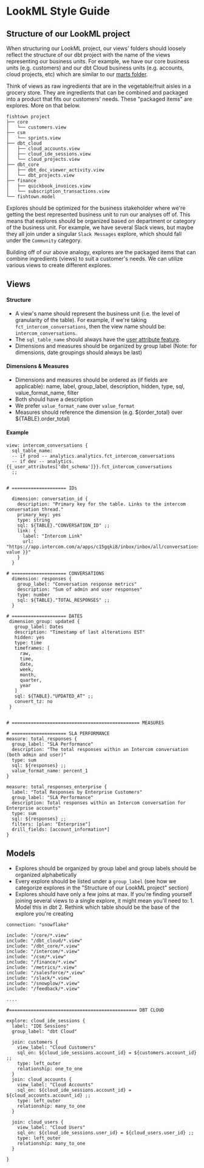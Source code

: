 # LookML Style Guide


## Structure of our LookML project
When structuring our LookML project, our views' folders should loosely reflect the structure of our dbt project with the name of the views representing our business units. For example, we have our core business units (e.g. customers) and our dbt Cloud business units (e.g. accounts, cloud projects, etc) which are similar to our [marts folder](https://github.com/fishtown-analytics/internal-analytics/tree/main/models/marts).

Think of views as raw ingredients that are in the vegetable/fruit aisles in a grocery store. They are ingredients that can be combined and packaged into a product that fits our customers' needs. These "packaged items" are explores. More on that below.

```
fishtown project
├── core
│   └── customers.view
├── csm
│   └── sprints.view
├── dbt_cloud
│   ├── cloud_accounts.view
│   ├── cloud_ide_sessions.view
│   └── cloud_projects.view
├── dbt_core
│   ├── dbt_doc_viewer_activity.view
│   └── dbt_projects.view
├── finance
│   ├── quickbook_invoices.view
│   └── subscription_transactions.view
└── fishtown.model
```

Explores should be optimized for the business stakeholder where we're getting the best represented business unit to run our analyses off of. This means that explores should be organized based on department or category of the business unit. For example, we have several Slack views, but maybe they all join under a singular `Slack Messages` explore, which should fall under the `Community` category.

Building off of our above analogy, explores are the packaged items that can combine ingredients (views) to suit a customer's needs. We can utilize various views to create different explores.


## Views

#### Structure
* A view's name should represent the business unit (i.e. the level of granularity of the table). For example, if we're taking `fct_intercom_conversations`, then the view name should be: `intercom_conversations`.
* The `sql_table_name` should always have the [user attribute feature](https://blog.getdbt.com/how-to-integrate-dbt-and-looker-with-user-attributes/).
* Dimensions and measures should be organized by group label (Note: for dimensions, date groupings should always be last)

#### Dimensions & Measures
* Dimensions and measures should be ordered as (if fields are applicable): name, label, group_label, description, hidden, type, sql, value_format_name, filter
* Both should have a description
* We prefer `value_format_name` over `value_format`
* Measures should reference the dimension (e.g. ${order_total} over ${TABLE}.order_total)

#### Example

```
view: intercom_conversations {
  sql_table_name:
  -- if prod -- analytics.analytics.fct_intercom_conversations
  -- if dev -- analytics.{{_user_attributes['dbt_schema']}}.fct_intercom_conversations
  ;;


# ==================== IDs

  dimension: conversation_id {
    description: "Primary key for the table. Links to the intercom conversation thread."
    primary_key: yes
    type: string
    sql: ${TABLE}."CONVERSATION_ID" ;;
    link: {
      label: "Intercom Link"
      url: "https://app.intercom.com/a/apps/c15gqki8/inbox/inbox/all/conversations/{{ value }}"
    }
  }

# ==================== CONVERSATIONS
  dimension: responses {
    group_label: "Conversation response metrics"
    description: "Sum of admin and user responses"
    type: number
    sql: ${TABLE}."TOTAL_RESPONSES" ;;
  }

# ==================== DATES
 dimension_group: updated {
   group_label: Dates
   description: "Timestamp of last alterations EST"
   hidden: yes
   type: time
   timeframes: [
     raw,
     time,
     date,
     week,
     month,
     quarter,
     year
   ]
   sql: ${TABLE}."UPDATED_AT" ;;
   convert_tz: no
 }


# =============================================== MEASURES

# ==================== SLA PERFORMANCE   
measure: total_responses {
  group_label: "SLA Performance"
  description: "The total responses within an Intercom conversation (both admin and user)"
  type: sum
  sql: ${responses} ;;
  value_format_name: percent_1
}

measure: total_responses_enterprise {
  label: "Total Responses by Enterprise Customers"
  group_label: "SLA Performance"
  description: Total responses within an Intercom conversation for Enterprise accounts"
  type: sum
  sql: ${responses} ;;
  filters: [plan: "Enterprise"]
  drill_fields: [account_information*]
}
```

## Models
* Explores should be organized by group label and group labels should be organized alphabetically
* Every explore should be listed under a `group_label` (see how we categorize explores in the "Structure of our LookML project" section)
* Explores should have only a few joins at max. If you're finding yourself joining several views to a single explore, it might mean you'll need to: 1. Model this in dbt 2. Rethink which table should be the base of the explore you're creating


```
connection: "snowflake"

include: "/core/*.view"
include: "/dbt_cloud/*.view"
include: "/dbt_core/*.view"
include: "/intercom/*.view"
include: "/csm/*.view"
include: "/finance/*.view"
include: "/metrics/*.view"
include: "/salesforce/*.view"
include: "/slack/*.view"
include: "/snowplow/*.view"
include: "/feedback/*.view"

....

#=============================================== DBT CLOUD

explore: cloud_ide_sessions {
  label: "IDE Sessions"
  group_label: "dbt Cloud"

  join: customers {
    view_label: "Cloud Customers"
    sql_on: ${cloud_ide_sessions.account_id} = ${customers.account_id} ;;
    type: left_outer
    relationship: one_to_one
  }
  join: cloud_accounts {
    view_label: "Cloud Accounts"
    sql_on: ${cloud_ide_sessions.account_id} = ${cloud_accounts.account_id} ;;
    type: left_outer
    relationship: many_to_one
  }

  join: cloud_users {
    view_label: "Cloud Users"
    sql_on: ${cloud_ide_sessions.user_id} = ${cloud_users.user_id} ;;
    type: left_outer
    relationship: many_to_one
  }

}

```
